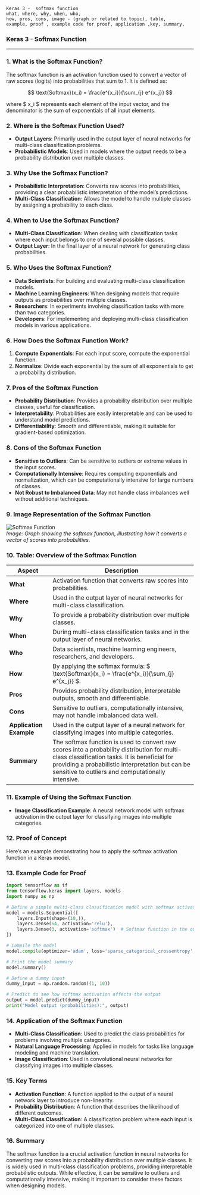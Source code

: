```code
Keras 3 -  softmax function
what, where, why, when, who, 
how, pros, cons, image - (graph or related to topic), table,
example, proof , example code for proof, application ,key, summary,
```

### **Keras 3 - Softmax Function**

---

### **1. What is the Softmax Function?**
The softmax function is an activation function used to convert a vector of raw scores (logits) into probabilities that sum to 1. It is defined as:

$$ \text{Softmax}(x_i) = \frac{e^{x_i}}{\sum_{j} e^{x_j}} $$

where $ x_i $ represents each element of the input vector, and the denominator is the sum of exponentials of all input elements.

### **2. Where is the Softmax Function Used?**
- **Output Layers**: Primarily used in the output layer of neural networks for multi-class classification problems.
- **Probabilistic Models**: Used in models where the output needs to be a probability distribution over multiple classes.

### **3. Why Use the Softmax Function?**
- **Probabilistic Interpretation**: Converts raw scores into probabilities, providing a clear probabilistic interpretation of the model’s predictions.
- **Multi-Class Classification**: Allows the model to handle multiple classes by assigning a probability to each class.

### **4. When to Use the Softmax Function?**
- **Multi-Class Classification**: When dealing with classification tasks where each input belongs to one of several possible classes.
- **Output Layer**: In the final layer of a neural network for generating class probabilities.

### **5. Who Uses the Softmax Function?**
- **Data Scientists**: For building and evaluating multi-class classification models.
- **Machine Learning Engineers**: When designing models that require outputs as probabilities over multiple classes.
- **Researchers**: In experiments involving classification tasks with more than two categories.
- **Developers**: For implementing and deploying multi-class classification models in various applications.

### **6. How Does the Softmax Function Work?**
1. **Compute Exponentials**: For each input score, compute the exponential function.
2. **Normalize**: Divide each exponential by the sum of all exponentials to get a probability distribution.

### **7. Pros of the Softmax Function**
- **Probability Distribution**: Provides a probability distribution over multiple classes, useful for classification.
- **Interpretability**: Probabilities are easily interpretable and can be used to understand model predictions.
- **Differentiability**: Smooth and differentiable, making it suitable for gradient-based optimization.

### **8. Cons of the Softmax Function**
- **Sensitive to Outliers**: Can be sensitive to outliers or extreme values in the input scores.
- **Computationally Intensive**: Requires computing exponentials and normalization, which can be computationally intensive for large numbers of classes.
- **Not Robust to Imbalanced Data**: May not handle class imbalances well without additional techniques.

### **9. Image Representation of the Softmax Function**

![Softmax Function](https://i.imgur.com/09W9EBP.png)  
*Image: Graph showing the softmax function, illustrating how it converts a vector of scores into probabilities.*

### **10. Table: Overview of the Softmax Function**

| **Aspect**              | **Description**                                                                 |
|-------------------------|---------------------------------------------------------------------------------|
| **What**                | Activation function that converts raw scores into probabilities.                |
| **Where**               | Used in the output layer of neural networks for multi-class classification.      |
| **Why**                 | To provide a probability distribution over multiple classes.                    |
| **When**                | During multi-class classification tasks and in the output layer of neural networks. |
| **Who**                 | Data scientists, machine learning engineers, researchers, and developers.       |
| **How**                 | By applying the softmax formula: $ \text{Softmax}(x_i) = \frac{e^{x_i}}{\sum_{j} e^{x_j}} $. |
| **Pros**                | Provides probability distribution, interpretable outputs, smooth and differentiable. |
| **Cons**                | Sensitive to outliers, computationally intensive, may not handle imbalanced data well. |
| **Application Example** | Used in the output layer of a neural network for classifying images into multiple categories. |
| **Summary**             | The softmax function is used to convert raw scores into a probability distribution for multi-class classification tasks. It is beneficial for providing a probabilistic interpretation but can be sensitive to outliers and computationally intensive. |

### **11. Example of Using the Softmax Function**
- **Image Classification Example**: A neural network model with softmax activation in the output layer for classifying images into multiple categories.

### **12. Proof of Concept**
Here’s an example demonstrating how to apply the softmax activation function in a Keras model.

### **13. Example Code for Proof**

```python
import tensorflow as tf
from tensorflow.keras import layers, models
import numpy as np

# Define a simple multi-class classification model with softmax activation
model = models.Sequential([
    layers.Input(shape=(10,)),
    layers.Dense(64, activation='relu'),
    layers.Dense(3, activation='softmax')  # Softmax function in the output layer
])

# Compile the model
model.compile(optimizer='adam', loss='sparse_categorical_crossentropy', metrics=['accuracy'])

# Print the model summary
model.summary()

# Define a dummy input
dummy_input = np.random.random((1, 10))

# Predict to see how softmax activation affects the output
output = model.predict(dummy_input)
print("Model output (probabilities):", output)
```

### **14. Application of the Softmax Function**
- **Multi-Class Classification**: Used to predict the class probabilities for problems involving multiple categories.
- **Natural Language Processing**: Applied in models for tasks like language modeling and machine translation.
- **Image Classification**: Used in convolutional neural networks for classifying images into multiple classes.

### **15. Key Terms**
- **Activation Function**: A function applied to the output of a neural network layer to introduce non-linearity.
- **Probability Distribution**: A function that describes the likelihood of different outcomes.
- **Multi-Class Classification**: A classification problem where each input is categorized into one of multiple classes.

### **16. Summary**
The softmax function is a crucial activation function in neural networks for converting raw scores into a probability distribution over multiple classes. It is widely used in multi-class classification problems, providing interpretable probabilistic outputs. While effective, it can be sensitive to outliers and computationally intensive, making it important to consider these factors when designing models.